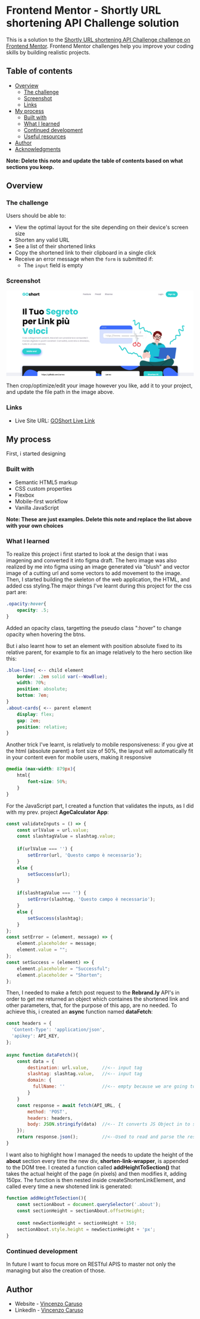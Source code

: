 # Frontend Mentor - Shortly URL shortening API Challenge solution

This is a solution to the [Shortly URL shortening API Challenge challenge on Frontend Mentor](https://www.frontendmentor.io/challenges/url-shortening-api-landing-page-2ce3ob-G). Frontend Mentor challenges help you improve your coding skills by building realistic projects. 

## Table of contents

- [Overview](#overview)
  - [The challenge](#the-challenge)
  - [Screenshot](#screenshot)
  - [Links](#links)
- [My process](#my-process)
  - [Built with](#built-with)
  - [What I learned](#what-i-learned)
  - [Continued development](#continued-development)
  - [Useful resources](#useful-resources)
- [Author](#author)
- [Acknowledgments](#acknowledgments)

**Note: Delete this note and update the table of contents based on what sections you keep.**

## Overview

### The challenge

Users should be able to:

- View the optimal layout for the site depending on their device's screen size
- Shorten any valid URL
- See a list of their shortened links
- Copy the shortened link to their clipboard in a single click
- Receive an error message when the `form` is submitted if:
  - The `input` field is empty

### Screenshot

![](./images/GoShort_desktop.png)

Then crop/optimize/edit your image however you like, add it to your project, and update the file path in the image above.

### Links

- Live Site URL: [GOShort Live Link](https://carvso.github.io/urlShortener/)

## My process

First, i started designing 

### Built with

- Semantic HTML5 markup
- CSS custom properties
- Flexbox
- Mobile-first workflow
- Vanilla JavaScript

**Note: These are just examples. Delete this note and replace the list above with your own choices**

### What I learned

To realize this project i first started to look at the design that i was imagening and converted it into figma draft. The hero image was also realized by me into figma using an image generated via "blush" and vector image of a cutting url and some vectors to add movement to the image.
Then, I started building the skeleton of the web application, the HTML, and added css styling.The major things I've learnt during this project for the css part are:
```css
.opacity:hover{
    opacity: .5;
}
```
Added an opacity class, targetting the pseudo class ":hover" to change opacity when hovering the btns.

But i also learnt how to set an element with position absolute fixed to its relative parent, for example to fix an image relatively to the hero section like this:

```css
.blue-line{ <-- child element
    border: .2em solid var(--WowBlue);
    width: 70%;
    position: absolute;
    bottom: 7em;
}
.about-cards{ <-- parent element
    display: flex;
    gap: 2em;
    position: relative;
}
```
Another trick I've learnt, is relatively to mobile responsiveness: if you give at the html (absolute parent) a font size of 50%, the layout will automatically fit in your content even for mobile users, making it responsive

```css
@media (max-width: 879px){
    html{
        font-size: 50%;
    }
}
``` 

For the JavaScript part, I created a function that validates the inputs, as I did with my prev. project **AgeCalculator App**:
```js
const validateInputs = () => {
    const urlValue = url.value;
    const slashtagValue = slashtag.value;
    
    if(urlValue === '') {
        setError(url, 'Questo campo è necessario');
    }
    else {
        setSuccess(url);
    }

    if(slashtagValue === '') {
        setError(slashtag, 'Questo campo è necessario');
    }
    else {
        setSuccess(slashtag);
    }
};
const setError = (element, message) => {
    element.placeholder = message;
    element.value = "";
};  
const setSuccess = (element) => {
    element.placeholder = "Successful";
    element.placeholder = "Shorten";
}; 
```

Then, I needed to make a fetch post request to the __Rebrand.ly__ API's in order to get me returned an object which containes the shortened link and other parameters, that, for the purpose of this app, are no needed.
To achieve this, i created an __async__ function named **dataFetch**:

```js
const headers = {
  'Content-Type': 'application/json',
  'apikey': API_KEY,
};

async function dataFetch(){
    const data = {
        destination: url.value,     //<-- input tag
        slashtag: slashtag.value,   //<-- input tag
        domain: {
          fullName: ''              //<-- empty because we are going to use rebrandly domain
        }
    }
    const response = await fetch(API_URL, {
        method: 'POST',   
        headers: headers,
        body: JSON.stringify(data)  //<-- It converts JS Object in to strings
    });
    return response.json();         //<--Used to read and parse the result of the promise  
}
```

I want also to highlight how I managed the needs to update the height of the **about** section every time the new div, **shorten-link-wrapper**, is appended to the DOM tree. I created a function called __addHeightToSection()__ that takes the actual height of the page (in pixels) and then modifies it, adding 150px. The function is then nested inside createShortenLinkElement, and called every time a new shotened link is generated: 

```js
function addHeightToSection(){
    const sectionAbout = document.querySelector('.about');
    const sectionHeight = sectionAbout.offsetHeight; 

    const newSectionHeight = sectionHeight + 150; 
    sectionAbout.style.height = newSectionHeight + 'px'; 
}
```

### Continued development

In future I want to focus more on RESTful APIS to master not only the managing but also the creation of those.

## Author

- Website - [Vincenzo Caruso](https://www.carvso.me)
- LinkedIn - [Vincenzo Caruso](https://www.linkedin.com/in/vincenzo-carvso/)